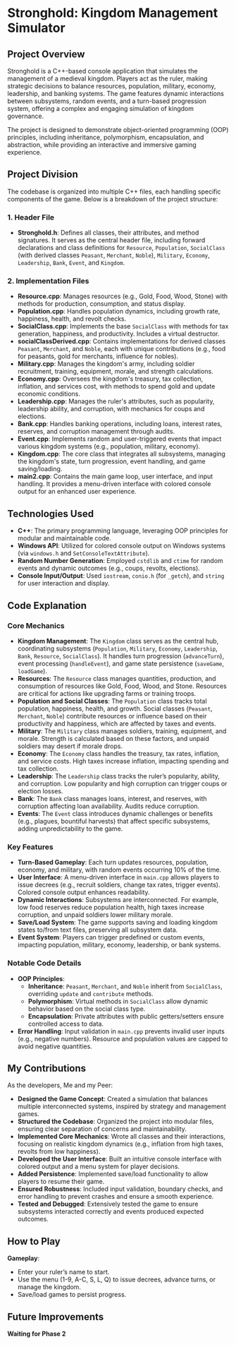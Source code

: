 # Stronghold: Kingdom Management Simulator

## Project Overview

Stronghold is a C++-based console application that simulates the management of a medieval kingdom. Players act as the ruler, making strategic decisions to balance resources, population, military, economy, leadership, and banking systems. The game features dynamic interactions between subsystems, random events, and a turn-based progression system, offering a complex and engaging simulation of kingdom governance.

The project is designed to demonstrate object-oriented programming (OOP) principles, including inheritance, polymorphism, encapsulation, and abstraction, while providing an interactive and immersive gaming experience.

## Project Division

The codebase is organized into multiple C++ files, each handling specific components of the game. Below is a breakdown of the project structure:

### 1. Header File
- **Stronghold.h**: Defines all classes, their attributes, and method signatures. It serves as the central header file, including forward declarations and class definitions for `Resource`, `Population`, `SocialClass` (with derived classes `Peasant`, `Merchant`, `Noble`), `Military`, `Economy`, `Leadership`, `Bank`, `Event`, and `Kingdom`.

### 2. Implementation Files
- **Resource.cpp**: Manages resources (e.g., Gold, Food, Wood, Stone) with methods for production, consumption, and status display.
- **Population.cpp**: Handles population dynamics, including growth rate, happiness, health, and revolt checks.
- **SocialClass.cpp**: Implements the base `SocialClass` with methods for tax generation, happiness, and productivity. Includes a virtual destructor.
- **socialClassDerived.cpp**: Contains implementations for derived classes `Peasant`, `Merchant`, and `Noble`, each with unique contributions (e.g., food for peasants, gold for merchants, influence for nobles).
- **Military.cpp**: Manages the kingdom's army, including soldier recruitment, training, equipment, morale, and strength calculations.
- **Economy.cpp**: Oversees the kingdom's treasury, tax collection, inflation, and services cost, with methods to spend gold and update economic conditions.
- **Leadership.cpp**: Manages the ruler's attributes, such as popularity, leadership ability, and corruption, with mechanics for coups and elections.
- **Bank.cpp**: Handles banking operations, including loans, interest rates, reserves, and corruption management through audits.
- **Event.cpp**: Implements random and user-triggered events that impact various kingdom systems (e.g., population, military, economy).
- **Kingdom.cpp**: The core class that integrates all subsystems, managing the kingdom's state, turn progression, event handling, and game saving/loading.
- **main2.cpp**: Contains the main game loop, user interface, and input handling. It provides a menu-driven interface with colored console output for an enhanced user experience.

## Technologies Used

- **C++**: The primary programming language, leveraging OOP principles for modular and maintainable code.
- **Windows API**: Utilized for colored console output on Windows systems (via `windows.h` and `SetConsoleTextAttribute`).
- **Random Number Generation**: Employed `cstdlib` and `ctime` for random events and dynamic outcomes (e.g., coups, revolts, elections).
- **Console Input/Output**: Used `iostream`, `conio.h` (for `_getch`), and `string` for user interaction and display.

## Code Explanation

### Core Mechanics
- **Kingdom Management**: The `Kingdom` class serves as the central hub, coordinating subsystems (`Population`, `Military`, `Economy`, `Leadership`, `Bank`, `Resource`, `SocialClass`). It handles turn progression (`advanceTurn`), event processing (`handleEvent`), and game state persistence (`saveGame`, `loadGame`).
- **Resources**: The `Resource` class manages quantities, production, and consumption of resources like Gold, Food, Wood, and Stone. Resources are critical for actions like upgrading farms or training troops.
- **Population and Social Classes**: The `Population` class tracks total population, happiness, health, and growth. Social classes (`Peasant`, `Merchant`, `Noble`) contribute resources or influence based on their productivity and happiness, which are affected by taxes and events.
- **Military**: The `Military` class manages soldiers, training, equipment, and morale. Strength is calculated based on these factors, and unpaid soldiers may desert if morale drops.
- **Economy**: The `Economy` class handles the treasury, tax rates, inflation, and service costs. High taxes increase inflation, impacting spending and tax collection.
- **Leadership**: The `Leadership` class tracks the ruler’s popularity, ability, and corruption. Low popularity and high corruption can trigger coups or election losses.
- **Bank**: The `Bank` class manages loans, interest, and reserves, with corruption affecting loan availability. Audits reduce corruption.
- **Events**: The `Event` class introduces dynamic challenges or benefits (e.g., plagues, bountiful harvests) that affect specific subsystems, adding unpredictability to the game.

### Key Features
- **Turn-Based Gameplay**: Each turn updates resources, population, economy, and military, with random events occurring 10% of the time.
- **User Interface**: A menu-driven interface in `main.cpp` allows players to issue decrees (e.g., recruit soldiers, change tax rates, trigger events). Colored console output enhances readability.
- **Dynamic Interactions**: Subsystems are interconnected. For example, low food reserves reduce population health, high taxes increase corruption, and unpaid soldiers lower military morale.
- **Save/Load System**: The game supports saving and loading kingdom states to/from text files, preserving all subsystem data.
- **Event System**: Players can trigger predefined or custom events, impacting population, military, economy, leadership, or bank systems.

### Notable Code Details
- **OOP Principles**:
  - **Inheritance**: `Peasant`, `Merchant`, and `Noble` inherit from `SocialClass`, overriding `update` and `contribute` methods.
  - **Polymorphism**: Virtual methods in `SocialClass` allow dynamic behavior based on the social class type.
  - **Encapsulation**: Private attributes with public getters/setters ensure controlled access to data.
- **Error Handling**: Input validation in `main.cpp` prevents invalid user inputs (e.g., negative numbers). Resource and population values are capped to avoid negative quantities.

## My Contributions

As the developers, Me and my Peer:
- **Designed the Game Concept**: Created a simulation that balances multiple interconnected systems, inspired by strategy and management games.
- **Structured the Codebase**: Organized the project into modular files, ensuring clear separation of concerns and maintainability.
- **Implemented Core Mechanics**: Wrote all classes and their interactions, focusing on realistic kingdom dynamics (e.g., inflation from high taxes, revolts from low happiness).
- **Developed the User Interface**: Built an intuitive console interface with colored output and a menu system for player decisions.
- **Added Persistence**: Implemented save/load functionality to allow players to resume their game.
- **Ensured Robustness**: Included input validation, boundary checks, and error handling to prevent crashes and ensure a smooth experience.
- **Tested and Debugged**: Extensively tested the game to ensure subsystems interacted correctly and events produced expected outcomes.

## How to Play

 **Gameplay**:
   - Enter your ruler’s name to start.
   - Use the menu (1-9, A-C, S, L, Q) to issue decrees, advance turns, or manage the kingdom.
   - Save/load games to persist progress.

## Future Improvements

**Waiting for Phase 2**
